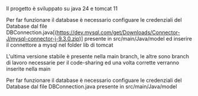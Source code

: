 
Il progetto è sviluppato su java 24 e tomcat 11

Per far funzionare il database è necessario configuare le credenziali del Database dal file DBConnection.java[(https://dev.mysql.com/get/Downloads/Connector-J/mysql-connector-j-9.3.0.zip)] presente in src/main/Java/model ed inserire il connettore a mysql nel folder lib di tomcat

L'ultima versione stabile è presente nella main branch, le altre sono branch di lavoro necessarie per il code-sharing ed una volta corrette verranno inserite nella main

Per far funzionare il database è necessario configuare le credenziali del Database dal file DBConnection.java presente in src/main/Java/model
